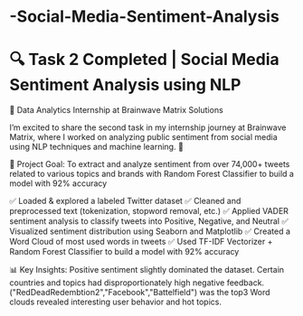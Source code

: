 # -Social-Media-Sentiment-Analysis
# 🔍 Task 2 Completed | Social Media Sentiment Analysis using NLP
 📍 Data Analytics Internship at Brainwave Matrix Solutions 

I’m excited to share the second task in my internship journey at Brainwave Matrix, where I worked on analyzing public sentiment from social media using NLP techniques and machine learning. 🚀

📌 Project Goal:
 To extract and analyze sentiment from over 74,000+ tweets related to various topics and brands with Random Forest Classifier to build a model with 92% accuracy
 

✅ Loaded & explored a labeled Twitter dataset
✅ Cleaned and preprocessed text (tokenization, stopword removal, etc.)
✅ Applied VADER sentiment analysis to classify tweets into Positive, Negative, and Neutral
✅ Visualized sentiment distribution using Seaborn and Matplotlib
✅ Created a Word Cloud of most used words in tweets
✅ Used TF-IDF Vectorizer + Random Forest Classifier to build a model with 92% accuracy

📊 Key Insights:
Positive sentiment slightly dominated the dataset.
Certain countries and topics had disproportionately high negative feedback.
("RedDeadRedembtion2","Facebook","Battelfield") was the top3
Word clouds revealed interesting user behavior and hot topics.
